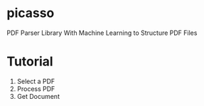 # picasso
PDF Parser Library With Machine Learning to Structure PDF Files

# Tutorial

1) Select a PDF
2) Process PDF
3) Get Document
